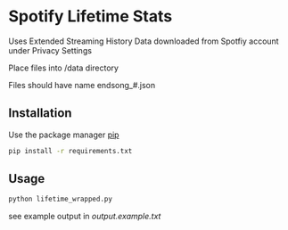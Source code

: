 # Spotify Lifetime Stats

Uses Extended Streaming History Data downloaded from Spotfiy account under Privacy Settings

Place files into /data directory

Files should have name endsong_#.json

## Installation 

Use the package manager [pip](https://pip.pypa.io/en/stable/)

```bash
pip install -r requirements.txt
```

## Usage 

```bash
python lifetime_wrapped.py
```

see example output in *output.example.txt*
